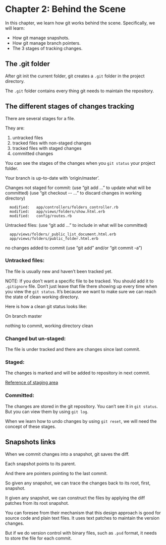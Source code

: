 # Chapter 2: Behind the Scene

In this chapter, we learn how git works behind the scene. Specifically, we will learn:

- How git manage snapshots.
- How git manage branch pointers.
- The 3 stages of tracking changes.


## The .git folder

After git init the current folder, git creates a `.git` folder in the project directory.

The `.git` folder contains every thing git needs to maintain the repository.

## The different stages of changes tracking

There are several stages for a file. 

They are: 

1. untracked files
2. tracked files with non-staged changes
3. tracked files with staged changes
4. committed changes

You can see the stages of the changes when you `git status` your project folder.


  Your branch is up-to-date with ‘origin/master’.

  Changes not staged for commit:
    (use “git add <file>...” to update what will be committed)
    (use “git checkout -- <file>...” to discard changes in working directory)

      modified:   app/controllers/folders_controller.rb
      modified:   app/views/folders/show.html.erb
      modified:   config/routes.rb

  Untracked files:
    (use “git add <file>...” to include in what will be committed)

      app/views/folders/_public_list_document.html.erb
      app/views/folders/public_folder.html.erb

  no changes added to commit (use “git add” and/or “git commit -a”)



### Untracked files:

The file is usually new and haven’t been tracked yet. 

NOTE: If you don’t want a specific file to be tracked. You should add it to `.gitignore` file. Don’t just leave that file there showing up every time when you view the `git status`. It’s because we want to make sure we can reach the state of clean working directory.

Here is how a clean git status looks like:



  On branch master

  nothing to commit, working directory clean




### Changed but un-staged:

The file is under tracked and there are changes since last commit.

### Staged:

The changes is marked and will be added to repository in next commit.

   [Reference of staging area](http://git-scm.com/about/staging-area)

### Committed:

The changes are stored in the git repository. You can’t see it in `git status`. But you can view them by using `git log`. 

When we learn how to undo changes by using `git reset`, we will need the concept of these stages.


## Snapshots links

When we commit changes into a snapshot, git saves the diff.

Each snapshot points to its parent.

And there are pointers pointing to the last commit.

So given any snapshot, we can trace the changes back to its root, first, snapshot.

It given any snapshot, we can construct the files by applying the diff patches from its root snapshot.

You can foresee from their mechanism that this design approach is good for source code and plain text files. It uses text patches to maintain the version changes.

But if we do version control with binary files, such as `.psd` format, it needs to store the file for each commit.



